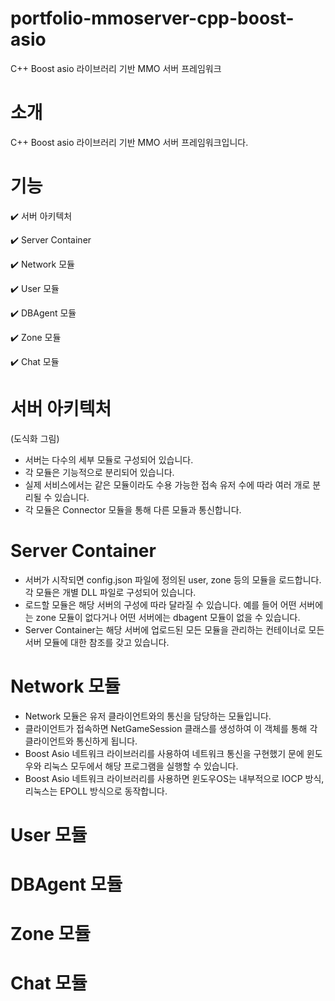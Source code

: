 # portfolio-mmoserver-cpp-boost-asio
C++ Boost asio 라이브러리 기반 MMO 서버 프레임워크


# 소개
C++ Boost asio 라이브러리 기반 MMO 서버 프레임워크입니다.


# 기능
:heavy_check_mark: 서버 아키텍처


:heavy_check_mark: Server Container


:heavy_check_mark: Network 모듈


:heavy_check_mark: User 모듈


:heavy_check_mark: DBAgent 모듈


:heavy_check_mark: Zone 모듈


:heavy_check_mark: Chat 모듈


# 서버 아키텍처
(도식화 그림)
- 서버는 다수의 세부 모듈로 구성되어 있습니다.
- 각 모듈은 기능적으로 분리되어 있습니다.
- 실제 서비스에서는 같은 모듈이라도 수용 가능한 접속 유저 수에 따라 여러 개로 분리될 수 있습니다.
- 각 모듈은 Connector 모듈을 통해 다른 모듈과 통신합니다.


# Server Container
- 서버가 시작되면 config.json 파일에 정의된 user, zone 등의 모듈을 로드합니다. 각 모듈은 개별 DLL 파일로 구성되어 있습니다.
- 로드할 모듈은 해당 서버의 구성에 따라 달라질 수 있습니다. 예를 들어 어떤 서버에는 zone 모듈이 없다거나 어떤 서버에는 dbagent 모듈이 없을 수 있습니다.
- Server Container는 해당 서버에 업로드된 모든 모듈을 관리하는 컨테이너로 모든 서버 모듈에 대한 참조를 갖고 있습니다.


# Network 모듈
- Network 모듈은 유저 클라이언트와의 통신을 담당하는 모듈입니다.
- 클라이언트가 접속하면 NetGameSession 클래스를 생성하여 이 객체를 통해 각 클라이언트와 통신하게 됩니다.
- Boost Asio 네트워크 라이브러리를 사용하여 네트워크 통신을 구현했기 문에 윈도우와 리눅스 모두에서 해당 프로그램을 실행할 수 있습니다. 
- Boost Asio 네트워크 라이브러리를 사용하면 윈도우OS는 내부적으로 IOCP 방식, 리눅스는 EPOLL 방식으로 동작합니다.

# User 모듈


# DBAgent 모듈


# Zone 모듈


# Chat 모듈
